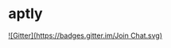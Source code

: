 # aptly
[![Gitter](https://badges.gitter.im/Join Chat.svg)](https://gitter.im/smira/aptly?utm_source=badge&utm_medium=badge&utm_campaign=pr-badge&utm_content=badge)